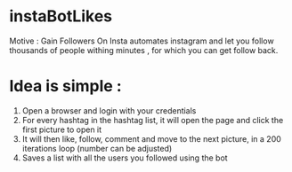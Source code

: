 # instaBotLikes
Motive : Gain Followers On Insta
automates instagram and let you follow thousands of people withing minutes , 
for which you can get follow back.

# Idea is simple :

1. Open a browser and login with your credentials  
2. For every hashtag in the hashtag list, it will open the page and click the first picture to open it  
3. It will then like, follow, comment and move to the next picture, in a 200 iterations loop (number can be adjusted)  
4. Saves a list with all the users you followed using the bot  
